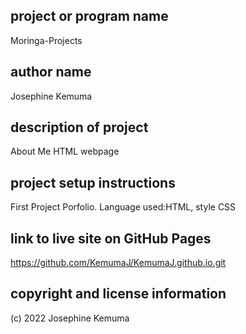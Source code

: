 ## project or program name
Moringa-Projects

## author name
Josephine Kemuma

## description of project
About Me HTML webpage 

## project setup instructions
First Project Porfolio. Language used:HTML, style CSS

## link to live site on GitHub Pages
https://github.com/KemumaJ/KemumaJ.github.io.git

## copyright and license information
(c) 2022 Josephine Kemuma

